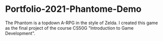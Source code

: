 # Portfolio-2021-Phantome-Demo
The Phantom is a topdown A-RPG in the style of Zelda. I created this game as the final project of the course CS50G "Introduction to Game Development".
